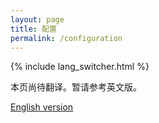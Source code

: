 ```yaml
---
layout: page
title: 配置
permalink: /configuration
---
```


{% include lang_switcher.html %}

<!-- Translation draft (zh-CN): Placeholder content. Community review welcome. -->

<p>本页尚待翻译。暂请参考英文版。</p>

<p><a href="{{ site.baseurl }}/configuration">English version</a></p>
